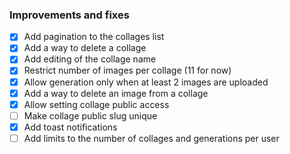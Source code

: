 ### Improvements and fixes

- [x] Add pagination to the collages list
- [x] Add a way to delete a collage
- [x] Add editing of the collage name
- [x] Restrict number of images per collage (11 for now)
- [x] Allow generation only when at least 2 images are uploaded
- [x] Add a way to delete an image from a collage
- [x] Allow setting collage public access
- [ ] Make collage public slug unique
- [x] Add toast notifications
- [ ] Add limits to the number of collages and generations per user
